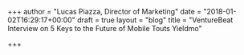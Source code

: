 +++
author = "Lucas Piazza, Director of Marketing"
date = "2018-01-02T16:29:17+00:00"
draft = true
layout = "blog"
title = "VentureBeat Interview on 5 Keys to the Future of Mobile Touts Yieldmo"

+++
